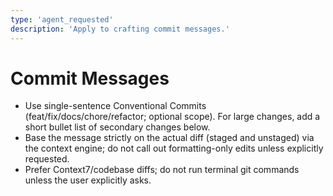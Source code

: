 ```yaml
---
type: 'agent_requested'
description: 'Apply to crafting commit messages.'
---
```


# Commit Messages

- Use single-sentence Conventional Commits (feat/fix/docs/chore/refactor; optional scope). For large changes, add a short bullet list of secondary changes below.
- Base the message strictly on the actual diff (staged and unstaged) via the context engine; do not call out formatting-only edits unless explicitly requested.
- Prefer Context7/codebase diffs; do not run terminal git commands unless the user explicitly asks.

